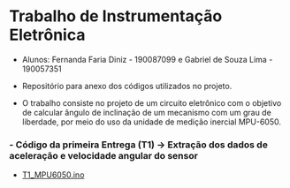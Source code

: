 # Trabalho de Instrumentação Eletrônica

- Alunos: Fernanda Faria Diniz  - 190087099 e Gabriel de Souza Lima - 190057351

- Repositório para anexo dos códigos utilizados no projeto.

- O trabalho consiste no projeto de um circuito eletrônico com o objetivo de calcular ângulo de inclinação de um mecanismo com um grau de liberdade, por meio do uso da unidade de medição inercial MPU-6050.

### - Código da primeira Entrega (T1) -> Extração dos dados de aceleração e velocidade angular do sensor
- [T1_MPU6050.ino](https://github.com/Fefdiniz11/Inst_Eletronica/blob/main/Entrega%201/T1_MPU6050.ino)
